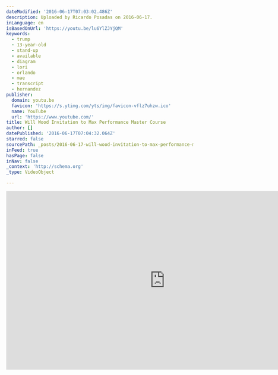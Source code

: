 ```yaml
---
dateModified: '2016-06-17T07:03:02.486Z'
description: Uploaded by Ricardo Posadas on 2016-06-17.
inLanguage: en
isBasedOnUrl: 'https://youtu.be/lu6YlZJYjQM'
keywords:
  - trump
  - 13-year-old
  - stand-up
  - available
  - diagram
  - lori
  - orlando
  - mae
  - transcript
  - hernandez
publisher:
  domain: youtu.be
  favicon: 'https://s.ytimg.com/yts/img/favicon-vflz7uhzw.ico'
  name: YouTube
  url: 'https://www.youtube.com/'
title: Will Wood Invitation to Max Performance Master Course
author: []
datePublished: '2016-06-17T07:04:32.064Z'
starred: false
sourcePath: _posts/2016-06-17-will-wood-invitation-to-max-performance-master-course.md
inFeed: true
hasPage: false
inNav: false
_context: 'http://schema.org'
_type: VideoObject

---
```

<iframe src="https://cdn.embedly.com/widgets/media.html?src=https%3A%2F%2Fwww.youtube.com%2Fembed%2Flu6YlZJYjQM%3Ffeature%3Doembed&amp;url=http%3A%2F%2Fwww.youtube.com%2Fwatch%3Fv%3Dlu6YlZJYjQM&amp;image=https%3A%2F%2Fi.ytimg.com%2Fvi%2Flu6YlZJYjQM%2Fhqdefault.jpg&amp;key=b7d04c9b404c499eba89ee7072e1c4f7&amp;type=text%2Fhtml&amp;schema=youtube" width="854" height="480" scrolling="no" frameborder="0" allowfullscreen="" style=""></iframe>